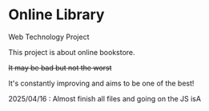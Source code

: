 # Online Library
Web Technology Project

<p>This project is about online bookstore.</p>
<p><del>It may be bad but not the worst</del></p>

<p>It's constantly improving and aims to be one of the best! </p>

2025/04/16 : Almost finish all files and going on the JS isA